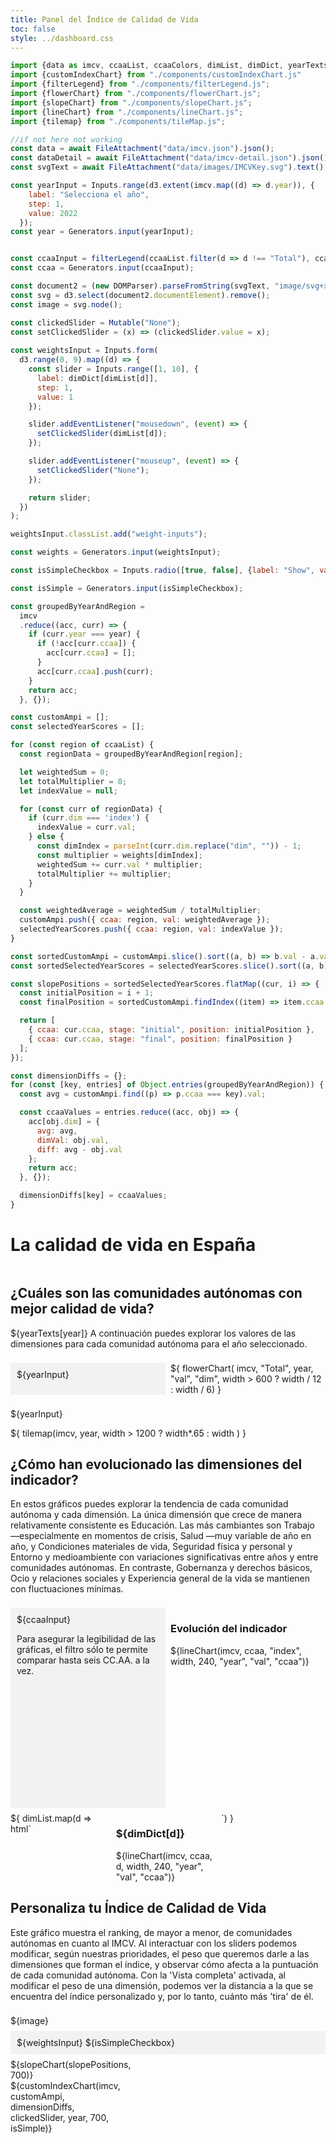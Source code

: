 ```yaml
---
title: Panel del Índice de Calidad de Vida
toc: false
style: ../dashboard.css
---
```


```js
import {data as imcv, ccaaList, ccaaColors, dimList, dimDict, yearTexts} from "./data/consts.js";
import {customIndexChart} from "./components/customIndexChart.js"
import {filterLegend} from "./components/filterLegend.js";
import {flowerChart} from "./components/flowerChart.js";
import {slopeChart} from "./components/slopeChart.js";
import {lineChart} from "./components/lineChart.js";
import {tilemap} from "./components/tileMap.js";

//if not here not working
const data = await FileAttachment("data/imcv.json").json();
const dataDetail = await FileAttachment("data/imcv-detail.json").json();
const svgText = await FileAttachment("data/images/IMCVKey.svg").text();

const yearInput = Inputs.range(d3.extent(imcv.map((d) => d.year)), {
    label: "Selecciona el año",
    step: 1,
    value: 2022
  });
const year = Generators.input(yearInput);


const ccaaInput = filterLegend(ccaaList.filter(d => d !== "Total"), ccaaColors.filter(d =>  d !== "#797974"))
const ccaa = Generators.input(ccaaInput);
```

```js
const document2 = (new DOMParser).parseFromString(svgText, "image/svg+xml");
const svg = d3.select(document2.documentElement).remove();
const image = svg.node();
```

```js
const clickedSlider = Mutable("None");
const setClickedSlider = (x) => (clickedSlider.value = x);
 
const weightsInput = Inputs.form(
  d3.range(0, 9).map((d) => {
    const slider = Inputs.range([1, 10], {
      label: dimDict[dimList[d]],
      step: 1,
      value: 1
    });

    slider.addEventListener("mousedown", (event) => {
      setClickedSlider(dimList[d]);
    });

    slider.addEventListener("mouseup", (event) => {
      setClickedSlider("None");
    });

    return slider;
  })
);

weightsInput.classList.add("weight-inputs");

const weights = Generators.input(weightsInput);
```

```js
const isSimpleCheckbox = Inputs.radio([true, false], {label: "Show", value: false, format: (x) => x === true ? "Vista simple" : "Vista completa"});

const isSimple = Generators.input(isSimpleCheckbox);
```

```js
const groupedByYearAndRegion =
  imcv 
  .reduce((acc, curr) => {
    if (curr.year === year) {
      if (!acc[curr.ccaa]) {
        acc[curr.ccaa] = [];
      }
      acc[curr.ccaa].push(curr);
    }
    return acc;
  }, {});
```

```js
const customAmpi = [];
const selectedYearScores = [];

for (const region of ccaaList) {
  const regionData = groupedByYearAndRegion[region];

  let weightedSum = 0;
  let totalMultiplier = 0;
  let indexValue = null;

  for (const curr of regionData) {
    if (curr.dim === 'index') {
      indexValue = curr.val;
    } else {
      const dimIndex = parseInt(curr.dim.replace("dim", "")) - 1;
      const multiplier = weights[dimIndex];
      weightedSum += curr.val * multiplier;
      totalMultiplier += multiplier;
    }
  }

  const weightedAverage = weightedSum / totalMultiplier;
  customAmpi.push({ ccaa: region, val: weightedAverage });
  selectedYearScores.push({ ccaa: region, val: indexValue });
}
```

```js
const sortedCustomAmpi = customAmpi.slice().sort((a, b) => b.val - a.val);
const sortedSelectedYearScores = selectedYearScores.slice().sort((a, b) => b.val - a.val);

const slopePositions = sortedSelectedYearScores.flatMap((cur, i) => {
  const initialPosition = i + 1;
  const finalPosition = sortedCustomAmpi.findIndex((item) => item.ccaa === cur.ccaa) + 1;

  return [
    { ccaa: cur.ccaa, stage: "initial", position: initialPosition },
    { ccaa: cur.ccaa, stage: "final", position: finalPosition }
  ];
});

const dimensionDiffs = {};
for (const [key, entries] of Object.entries(groupedByYearAndRegion)) {
  const avg = customAmpi.find((p) => p.ccaa === key).val;

  const ccaaValues = entries.reduce((acc, obj) => {
    acc[obj.dim] = {
      avg: avg,
      dimVal: obj.val,
      diff: avg - obj.val
    };
    return acc;
  }, {});

  dimensionDiffs[key] = ccaaValues;
}
```

# La calidad de vida en España

<div class="grid grid-charts">
  <div class="header">
    <h2>¿Cuáles son las comunidades autónomas con mejor calidad de vida?</h2>
    <p>${yearTexts[year]} A continuación puedes explorar los valores de las dimensiones para cada comunidad autónoma para el año seleccionado.</p>
  </div>
  <div class="menu sticky"> ${yearInput} </div>
  
  <div class="card center chart"> 
    ${
      flowerChart(
        imcv,
        "Total",
        year,
        "val", 
        "dim",
        width > 600 ? width / 12 : width / 6)
      }
  </div>
  
  ${yearInput}
  
  </div>
  <div class="card center" style="overflow-x: auto;">
      ${
        tilemap(imcv, year, width > 1200 ? width*.65 : width )
      }
  </div>
</div>

<div class="grid grid-charts">
  <div class="header">
    <h2>¿Cómo han evolucionado las dimensiones del indicador?</h2>
    <p>En estos gráficos puedes explorar la tendencia de cada comunidad autónoma y cada dimensión. La única dimensión que crece de manera relativamente consistente es Educación. Las más cambiantes son Trabajo —especialmente en momentos de crisis, Salud —muy variable de año en año, y Condiciones materiales de vida, Seguridad física y personal y Entorno y medioambiente con variaciones significativas entre años y entre comunidades autónomas. En contraste, Gobernanza y derechos básicos, Ocio y relaciones sociales y Experiencia general de la vida se mantienen con fluctuaciones mínimas.</p>
  </div>
  
  <div class="sticky menu menu-tendencias">
    ${ccaaInput}
    <p class="notes">Para asegurar la legibilidad de las gráficas, el filtro sólo te permite comparar hasta seis CC.AA. a la vez.</p>
  </div>

  <div class="card chart">
     <h3>Evolución del indicador</h3>
      ${lineChart(imcv, ccaa, "index", width, 240, "year", "val", "ccaa")}
  </div>

  <div class="map">
    ${
      dimList.map(d => html`
      <div class="card">
        <h3>${dimDict[d]}</h3>
        ${lineChart(imcv, ccaa, d, width, 240, "year", "val", "ccaa")}
      </div>
      `)
    }
  </div>
</div>


<div class="grid grid-chart-weight">
  <div class="header">
    <h2>Personaliza tu Índice de Calidad de Vida</h2>
    <p>Este gráfico muestra el ranking, de mayor a menor, de comunidades autónomas en cuanto al IMCV. Al interactuar con los sliders podemos modificar, según nuestras prioridades, el peso que queremos darle a las dimensiones que forman el índice, y observar cómo afecta a la puntuación de cada comunidad autónoma. Con la 'Vista completa' activada, al modificar el peso de una dimensión, podemos ver la distancia a la que se encuentra del índice personalizado y, por lo tanto, cuánto más 'tira' de él. </p>
  </div>
  
  <div class="sticky menu menu-dimensiones">
    ${weightsInput}
    ${isSimpleCheckbox}
  </div>

  <div class="card image-chart" >
    ${image}
  </div>

  <div class="weights-chart card">
    ${slopeChart(slopePositions, 700)}
    ${customIndexChart(imcv, customAmpi, dimensionDiffs, clickedSlider, year, 700, isSimple)} 
  </div>
</div>


<!--div class="grid grid-custom-index">
  <div  class="header">
    <h2>TK TK Interactivo lorem ipsum título</h2>
    <p> Interacciona con los sliders para customizar el IMCV según tus prioridades. Explora cómo afecta a la puntuación de cada C.A. </p>
  </div>

  <div class="card">
      ${imcvKey}
  </div>

  <div class="sticky menu">
    ${weightsInput}
    ${isSimpleCheckbox}
  </div>

  <div class="chart card" style="display:flex">
    <div style="flex:1"> 
      ${slopeChart(slopePositions, 800)}
    </div>
    <div style="flex:7"> 
      ${customIndexChart(imcv, customAmpi, dimensionDiffs, clickedSlider, year, 800, isSimple)} 
    </div>
  </div>
</div-->


<style>

  .grid-chart-weight {
    display: grid;
    grid-template-columns: 1fr 2fr;
    grid-template-rows: auto auto 1fr;
    grid-template-areas: 
      "header  chart"
      "menu map ";
    gap: 8px;
  }

  .weight-inputs {
    display: grid;
    grid-template-columns: 1fr;
    gap: 2px;
  }

  .menu-dimensiones {
    overflow-y: auto;
    z-index: 10;
  }

  .grid-charts {
    display: grid;
    grid-template-columns: repeat(4, 1fr);
    grid-template-rows: auto 1fr;
    grid-template-areas: 
      "header header header chart"
      "menu map map map";
    gap: 8px;
  }

  .header {
    grid-area: header;
  }

  .menu {
    grid-area: menu;
    background: #f2f2f2; 
    padding: 10px;
  }

  .menu-tendencias {
    overflow-y: auto;
    z-index: 10;
  }

  .chart {
    grid-area: chart;
  }

  .image-chart {
    grid-area:chart;
    align-self:end;
    justify-self:end;
  }

  .image-chart svg {
    width: 100%;
    height: auto;
    max-width: 700px; 
  }

  .map {
    grid-area: map;
    display: grid;
    grid-template-columns: repeat(3, 1fr); 
    gap: 2px; 
  }

  .weights-chart {
    grid-area: map;    
    display: grid;
    grid-template-columns: 1fr 6fr; 
  }

  @media (max-width: 1536px) {
    .weight-inputs {
      grid-template-columns: repeat(2, 1fr);
    }

    .grid-chart-weight {
      grid-template-columns: repeat(5, 1fr);
      grid-template-areas: 
        "header header chart chart chart"
        "menu menu menu menu menu"
        "map map map map map";
    }  
  }

  @media (max-width: 1280px) {
    .grid-chart-weight {
      grid-template-rows: auto auto auto 1fr;
      grid-template-areas: 
        "header header header header header"
        "chart chart chart chart chart"
        "menu menu menu menu menu"
        "map map map map map";
    } 

    .image-chart {
      justify-self:start;
    }
  }

  @media (max-width: 1024px) {
    .grid-charts {
      grid-template-columns: 1fr 1fr;
      grid-template-rows: auto auto 1fr;
      grid-template-areas: 
        "header header"
        "menu chart"
        "map map";
    }
    .grid-custom-index {
      grid-template-columns: 1fr 1fr 1fr;
      grid-template-rows: auto auto 1fr;
      grid-template-areas:
        "header header header"
        "card card card"
        "menu chart chart";
    }
    .menu-tendencias {
      height: 300px;
    }

    
  }

  @media (max-width: 850px) {
    .weight-inputs {
      grid-template-columns: 1fr;
    }
  }
  
  @media (max-width: 640px) {
    .grid-charts {
      grid-template-columns: 1fr;
      grid-template-rows: auto auto auto 1fr;
      grid-template-areas: 
        "header"
        "menu"
        "chart"
        "map";
    }
    .menu-tendencias {
      height: 200px;
    }
    .menu-dimensiones {
      height: 200px;
    }
    .map {
      grid-template-columns: 1fr !important;
    }
    .header, .menu, .chart, .map {
      width: auto; 
    }
  }
</style>
